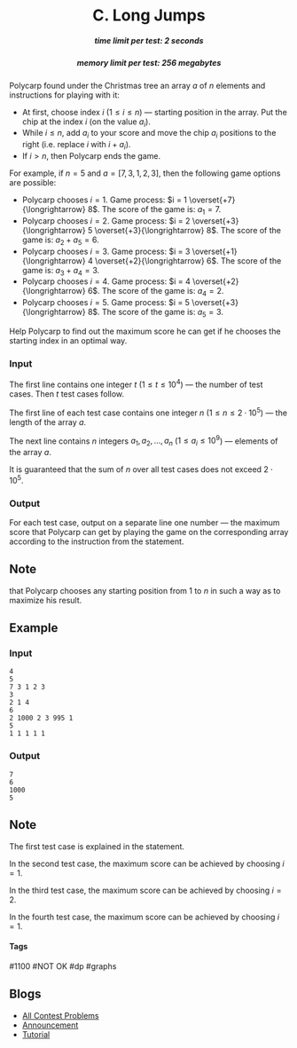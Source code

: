 <h1 style='text-align: center;'> C. Long Jumps</h1>

<h5 style='text-align: center;'>time limit per test: 2 seconds</h5>
<h5 style='text-align: center;'>memory limit per test: 256 megabytes</h5>

Polycarp found under the Christmas tree an array $a$ of $n$ elements and instructions for playing with it: 

* At first, choose index $i$ ($1 \leq i \leq n$) — starting position in the array. Put the chip at the index $i$ (on the value $a_i$).
* While $i \leq n$, add $a_i$ to your score and move the chip $a_i$ positions to the right (i.e. replace $i$ with $i + a_i$).
* If $i > n$, then Polycarp ends the game.

For example, if $n = 5$ and $a = [7, 3, 1, 2, 3]$, then the following game options are possible: 

* Polycarp chooses $i = 1$. Game process: $i = 1 \overset{+7}{\longrightarrow} 8$. The score of the game is: $a_1 = 7$.
* Polycarp chooses $i = 2$. Game process: $i = 2 \overset{+3}{\longrightarrow} 5 \overset{+3}{\longrightarrow} 8$. The score of the game is: $a_2 + a_5 = 6$.
* Polycarp chooses $i = 3$. Game process: $i = 3 \overset{+1}{\longrightarrow} 4 \overset{+2}{\longrightarrow} 6$. The score of the game is: $a_3 + a_4 = 3$.
* Polycarp chooses $i = 4$. Game process: $i = 4 \overset{+2}{\longrightarrow} 6$. The score of the game is: $a_4 = 2$.
* Polycarp chooses $i = 5$. Game process: $i = 5 \overset{+3}{\longrightarrow} 8$. The score of the game is: $a_5 = 3$.

Help Polycarp to find out the maximum score he can get if he chooses the starting index in an optimal way.

### Input

The first line contains one integer $t$ ($1 \leq t \leq 10^4$) — the number of test cases. Then $t$ test cases follow.

The first line of each test case contains one integer $n$ ($1 \leq n \leq 2 \cdot 10^5$) — the length of the array $a$.

The next line contains $n$ integers $a_1, a_2, \dots, a_n$ ($1 \leq a_i \leq 10^9$) — elements of the array $a$.

It is guaranteed that the sum of $n$ over all test cases does not exceed $2 \cdot 10^5$.

### Output

For each test case, output on a separate line one number — the maximum score that Polycarp can get by playing the game on the corresponding array according to the instruction from the statement. 
## Note

 that Polycarp chooses any starting position from $1$ to $n$ in such a way as to maximize his result.

## Example

### Input


```text
4
5
7 3 1 2 3
3
2 1 4
6
2 1000 2 3 995 1
5
1 1 1 1 1
```
### Output


```text
7
6
1000
5
```
## Note

The first test case is explained in the statement.

In the second test case, the maximum score can be achieved by choosing $i = 1$.

In the third test case, the maximum score can be achieved by choosing $i = 2$.

In the fourth test case, the maximum score can be achieved by choosing $i = 1$.



#### Tags 

#1100 #NOT OK #dp #graphs 

## Blogs
- [All Contest Problems](../Codeforces_Round_693_(Div._3).md)
- [Announcement](../blogs/Announcement.md)
- [Tutorial](../blogs/Tutorial.md)
